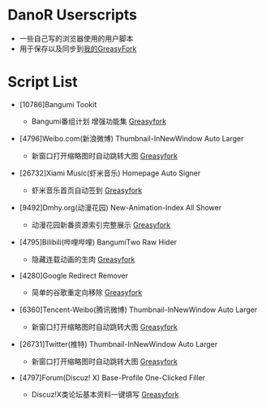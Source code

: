 DanoR Userscripts
====

- 一些自己写的浏览器使用的用户脚本
- 用于保存以及同步到[我的GreasyFork](https://greasyfork.org/zh-CN/users/4525)

Script List
====
- [10786]Bangumi Tookit
  - Bangumi番组计划 增强功能集 [Greasyfork](https://greasyfork.org/scripts/10786)

- [4796]Weibo.com(新浪微博) Thumbnail-InNewWindow Auto Larger
  - 新窗口打开缩略图时自动跳转大图 [Greasyfork](https://greasyfork.org/scripts/4796)

- [26732]Xiami Music(虾米音乐) Homepage Auto Signer
  - 虾米音乐首页自动签到 [Greasyfork](https://greasyfork.org/scripts/26732)

- [9492]Dmhy.org(动漫花园) New-Animation-Index All Shower
  - 动漫花园新番资源索引完整展示 [Greasyfork](https://greasyfork.org/scripts/9492)

- [4795]Bilibili(哔哩哔哩) BangumiTwo Raw Hider
  - 隐藏连载动画的生肉 [Greasyfork](https://greasyfork.org/scripts/4795)

- [4280]Google Redirect Remover
  - 简单的谷歌重定向移除 [Greasyfork](https://greasyfork.org/scripts/4280)

- [6360]Tencent-Weibo(腾讯微博) Thumbnail-InNewWindow Auto Larger
  - 新窗口打开缩略图时自动跳转大图 [Greasyfork](https://greasyfork.org/scripts/6360)

- [26731]Twitter(推特) Thumbnail-InNewWindow Auto Larger
  - 新窗口打开缩略图时自动跳转大图 [Greasyfork](https://greasyfork.org/scripts/26731)

- [4797]Forum(Discuz! X) Base-Profile One-Clicked Filler
  - Discuz!X类论坛基本资料一键填写 [Greasyfork](https://greasyfork.org/scripts/4797)